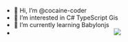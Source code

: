 - 👋 Hi, I’m @cocaine-coder
- 👀 I’m interested in C# TypeScript Gis
- 🌱 I’m currently learning Babylonjs
- <div align="center"> <img src="https://github-readme-stats.vercel.app/api/top-langs/?username=cocaine-coder&hide_title=true&hide_border=true&layout=compact&langs_count=6&text_color=000&icon_color=fff&bg_color=0,52fa5a,4dfcff,c64dff&theme=graywhite" /> </div>

<!---
cocaine-coder/cocaine-coder is a ✨ special ✨ repository because its `README.md` (this file) appears on your GitHub profile.
You can click the Preview link to take a look at your changes.
--->
